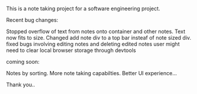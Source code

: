 This is a note taking project for a software engineering project. 

Recent bug changes:

Stopped overflow of text from notes onto container and other notes. Text now fits to size.
Changed add note div to a top bar insteaf of note sized div.
fixed bugs involving editing notes and deleting edited notes
user might need to clear local browser storage through devtools

coming soon:

Notes by sorting.
More note taking capabilties.
Better UI experience...

Thank you..
